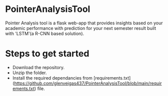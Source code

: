 # PointerAnalysisTool
Pointer Analysis tool is a flask web-app that provides insights based on your academic performance with prediction for your next semester result built with 'LSTM'(a R-CNN based solution).

# Steps to get started

- Download the repository.
- Unzip the folder.
- Install the required dependancies from [requirements.txt] (https://github.com/glenveigas437/PointerAnalysisTool/blob/main/requirements.txt) file.
